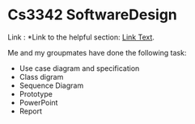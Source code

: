 # Cs3342 SoftwareDesign

Link : *Link to the helpful section: [Link Text](#thisll-be-a-helpful-section-about-the-greek-letter-Θ).

Me and my groupmates have done the following task:
- Use case diagram and specification
- Class digram
- Sequence Diagram
- Prototype
- PowerPoint
- Report

